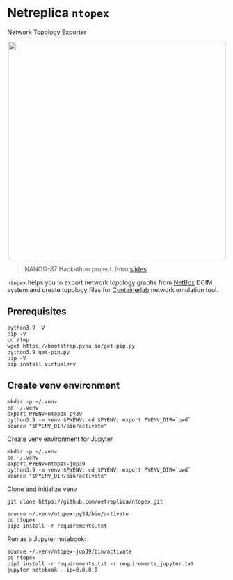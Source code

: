 # Netreplica `ntopex`
Network Topology Exporter

<p align=center><img src="https://raw.githubusercontent.com/netreplica/ntopex/readme/images/ntopex_concept_diagram.svg"  width="500px"/></p>

> NANOG-87 Hackathon project. Intro [slides](https://docs.google.com/presentation/d/?1-WcKsDuaFh3tozmTdTxGYXjMFuthRyevsRZbIc2j2Kw/edit?usp=sharing)

`ntopex` helps you to export network topology graphs from [NetBox](https://docs.netbox.dev/en/stable/) DCIM system and create topology files for [Containerlab](htts://containerlab.dev) network emulation tool.

## Prerequisites

```Shell
python3.9 -V
pip -V
cd /tmp
wget https://bootstrap.pypa.io/get-pip.py
python3.9 get-pip.py
pip -V
pip install virtualenv
```

## Create venv environment

```Shell
mkdir -p ~/.venv
cd ~/.venv
export PYENV=ntopex-py39
python3.9 -m venv $PYENV; cd $PYENV; export PYENV_DIR=`pwd`
source "$PYENV_DIR/bin/activate"
```

Create venv environment for Jupyter

```Shell
mkdir -p ~/.venv
cd ~/.venv
export PYENV=ntopex-jup39
python3.9 -m venv $PYENV; cd $PYENV; export PYENV_DIR=`pwd`
source "$PYENV_DIR/bin/activate"
```

Clone and initialize venv
```Shell
git clone https://github.com/netreplica/ntopex.git

source ~/.venv/ntopex-py39/bin/activate
cd ntopex
pip3 install -r requirements.txt
```

Run as a Jupyter notebook:
```Shell
source ~/.venv/ntopex-jup39/bin/activate
cd ntopex
pip3 install -r requirements.txt -r requirements_jupyter.txt
jupyter notebook --ip=0.0.0.0
```